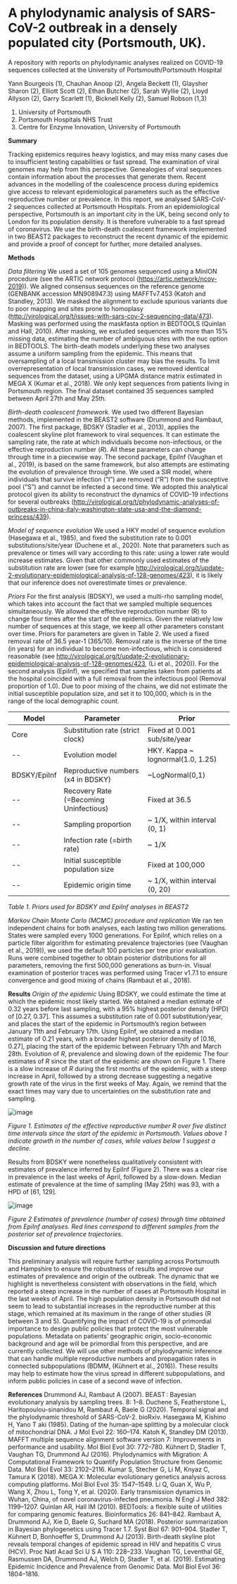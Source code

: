 # A phylodynamic analysis of SARS-CoV-2 outbreak in a densely populated city (Portsmouth, UK).
A repository with reports on phylodynamic analyses realized on COVID-19 sequences collected at the University of Portsmouth/Portsmouth Hospital

Yann Bourgeois (1), Chauhan Anoop (2), Angela Beckett (1), Glaysher Sharon (2), Elliott Scott (2), Ethan Butcher (2), Sarah Wyllie (2), Lloyd Allyson (2), Garry Scarlett (1), Bicknell Kelly (2), Samuel Robson (1,3)

1.	University of Portsmouth
2.	Portsmouth Hospitals NHS Trust
3.	Centre for Enzyme Innovation, University of Portsmouth

**Summary**

Tracking epidemics requires heavy logistics, and may miss many cases due to insufficient testing capabilities or fast spread. The examination of viral genomes may help from this perspective. Genealogies of viral sequences contain information about the processes that generate them. Recent advances in the modelling of the coalescence process during epidemics give access to relevant epidemiological parameters such as the effective reproductive number or prevalence. In this report, we analysed SARS-CoV-2 sequences collected at Portsmouth Hospitals. From an epidemiological perspective, Portsmouth is an important city in the UK, being second only to London for its population density. It is therefore vulnerable to a fast spread of coronavirus. We use the birth-death coalescent framework implemented in two BEAST2 packages to reconstruct the recent dynamic of the epidemic and provide a proof of concept for further, more detailed analyses. 

**Methods**

_Data filtering_
We used a set of 105 genomes sequenced using a MinION procedure (see the ARTIC network protocol (https://artic.network/ncov-2019)). We aligned consensus sequences on the reference genome (GENBANK accession MN908947.3) using MAFFTv7.453 (Katoh and Standley, 2013). We masked the alignment to exclude spurious variants due to poor mapping and sites prone to homoplasy (http://virological.org/t/issues-with-sars-cov-2-sequencing-data/473). Masking was performed using the maskfasta option in BEDTOOLS (Quinlan and Hall, 2010). After masking, we excluded sequences with more than 15% missing data, estimating the number of ambiguous sites with the nuc option in BEDTOOLS. The birth-death models underlying these two analyses assume a uniform sampling from the epidemic. This means that oversampling of a local transmission cluster may bias the results. To limit overrepresentation of local transmission cases, we removed identical sequences from the dataset, using a UPGMA distance matrix estimated in MEGA X (Kumar et al., 2018). We only kept sequences from patients living in Portsmouth region. The final dataset contained 35 sequences sampled between April 27th and May 25th.

_Birth-death coalescent framework._
We used two different Bayesian methods, implemented in the BEAST2 software (Drummond and Rambaut, 2007). The first package, BDSKY (Stadler et al., 2013), applies the coalescent skyline plot framework to viral sequences. It can estimate the sampling rate, the rate at which individuals become non-infectious, or the effective reproduction number (_R_). All these parameters can change through time in a piecewise way. The second package, EpiInf (Vaughan et al., 2019), is based on the same framework, but also attempts are estimating the evolution of prevalence through time. We used a SIR model, where individuals that survive infection (“I”) are removed (“R”) from the susceptive pool (“S”) and cannot be infected a second time. We adopted this analytical protocol given its ability to reconstruct the dynamics of COVID-19 infections for several outbreaks (http://virological.org/t/phylodynamic-analyses-of-outbreaks-in-china-italy-washington-state-usa-and-the-diamond-princess/439).

_Model of sequence evolution_
We used a HKY model of sequence evolution (Hasegawa et al., 1985), and fixed the substitution rate to 0.001 substitutions/site/year (Duchene et al., 2020). Note that parameters such as prevalence or times will vary according to this rate: using a lower rate would increase estimates. Given that other commonly used estimates of the substitution rate are lower (see for example http://virological.org/t/update-2-evolutionary-epidemiological-analysis-of-128-genomes/423), it is likely that our inference does not overestimate times or prevalence.

_Priors_
For the first analysis (BDSKY), we used a multi-rho sampling model, which takes into account the fact that we sampled multiple sequences simultaneously. We allowed the effective reproduction number (R) to change four times after the start of the epidemics. Given the relatively low number of sequences at this stage, we keep all other parameters constant over time. Priors for parameters are given in Table 2. We used a fixed removal rate of 36.5 year-1 (365/10). Removal rate is the inverse of the time (in years) for an individual to become non-infectious, which is considered reasonable (see http://virological.org/t/update-2-evolutionary-epidemiological-analysis-of-128-genomes/423, (Li et al., 2020)).
For the second analysis (EpiInf), we specified that samples taken from patients at the hospital coincided with a full removal from the infectious pool (Removal proportion of 1.0). Due to poor mixing of the chains, we did not estimate the initial susceptible population size, and set it to 100,000, which is in the range of the local demographic count.


Model | Parameter | Prior
-- | -- | --
Core | Substitution rate (strict   clock) | Fixed at 0.001   sub/site/year
-- | Evolution model | HKY. Kappa ~ lognormal(1.0,   1.25)
BDSKY/EpiInf | Reproductive numbers (x4 in   BDSKY) | ~LogNormal(0,1)
-- |Recovery Rate (=Becoming   Uninfectious) | Fixed at 36.5
-- |Sampling proportion | ~ 1/X, within interval (0,   1)
-- |Infection rate (=birth   rate) | ~ 1/X
-- |Initial susceptible   population size | Fixed at 100,000
-- |Epidemic origin time | ~ 1/X, within interval (0,   20)

_Table 1. Priors used for BDSKY and EpiInf analyses in BEAST2_

_Markov Chain Monte Carlo (MCMC) procedure and replication_
We ran ten independent chains for both analyses, each lasting two million generations. States were sampled every 1000 generations. For EpiInf, which relies on a particle filter algorithm for estimating prevalence trajectories (see (Vaughan et al., 2019)), we used the default 100 particles per tree prior evaluation. Runs were combined together to obtain posterior distributions for all parameters, removing the first 500,000 generations as burn-in. Visual examination of posterior traces was performed using Tracer v1.7.1 to ensure convergence and good mixing of chains (Rambaut et al., 2018). 

**Results**
_Origin of the epidemic_
Using BDSKY, we could estimate the time at which the epidemic most likely started. We obtained a median estimate of 0.32 years before last sampling, with a 95% highest posterior density (HPD) of [0.27, 0.37]. This assumes a substitution rate of 0.001 substitution/year, and places the start of the epidemic in Portsmouth’s region between January 11th and February 17th.
Using EpiInf, we obtained a median estimate of 0.21 years, with a broader highest posterior density of [0.16, 0.27], placing the start of the epidemic between February 17th and March 28th. 
Evolution of _R_, prevalence and slowing down of the epidemic
The four estimates of _R_ since the start of the epidemic are shown on Figure 1. There is a slow increase of _R_ during the first months of the epidemic, with a steep increase in April, followed by a strong decrease suggesting a negative growth rate of the virus in the first weeks of May. Again, we remind that the exact times may vary due to uncertainties on the substitution rate and sampling.

![image](https://user-images.githubusercontent.com/6105724/84243321-eee84700-aaf9-11ea-816a-d0acb88a9a61.png)

_Figure 1. Estimates of the effective reproductive number R over five distinct time intervals since the start of the epidemic in Portsmouth. Values above 1 indicate growth in the number of cases, while values below 1 suggest a decline._

Results from BDSKY were nonetheless qualitatively consistent with estimates of prevalence inferred by EpiInf (Figure 2). There was a clear rise in prevalence in the last weeks of April, followed by a slow-down. Median estimate of prevalence at the time of sampling (May 25th) was 93, with a HPD of [61, 129].

![image](https://user-images.githubusercontent.com/6105724/84243526-3cfd4a80-aafa-11ea-8759-92fe35e802d3.png)

_Figure 2 Estimates of prevalence (number of cases) through time obtained from EpiInf analyses. Red lines correspond to different samples from the posterior set of prevalence trajectories._

**Discussion and future directions**

This preliminary analysis will require further sampling across Portsmouth and Hampshire to ensure the robustness of results and improve our estimates of prevalence and origin of the outbreak. The dynamic that we highlight is nevertheless consistent with observations in the field, which reported a steep increase in the number of cases at Portsmouth Hospital in the last weeks of April. The high population density in Portsmouth did not seem to lead to substantial increases in the reproductive number at this stage, which remained at its maximum in the range of other studies (R between 3 and 5).
Quantifying the impact of COVID-19 is of primordial importance to design public policies that protect the most vulnerable populations. Metadata on patients’ geographic origin, socio-economic background and age will be primordial from this perspective, and are currently collected. We will use other methods of phylodynamic inference that can handle multiple reproductive numbers and propagation rates in connected subpopulations (BDMM, (Kühnert et al., 2016)). These results may help to estimate how the virus spread in different subpopulations, and inform public policies in case of a second wave of infection.

**References**
Drummond AJ, Rambaut A (2007). BEAST : Bayesian evolutionary analysis by sampling trees. 8: 1–8.
Duchene S, Featherstone L, Haritopoulou-sinanidou M, Rambaut A, Baele G (2020). Temporal signal and the phylodynamic threshold of SARS-CoV-2. bioRxiv.
Hasegawa M, Kishino H, Yano T aki (1985). Dating of the human-ape splitting by a molecular clock of mitochondrial DNA. J Mol Evol 22: 160–174.
Katoh K, Standley DM (2013). MAFFT multiple sequence alignment software version 7: Improvements in performance and usability. Mol Biol Evol 30: 772–780.
Kühnert D, Stadler T, Vaughan TG, Drummond AJ (2016). Phylodynamics with Migration: A Computational Framework to Quantify Population Structure from Genomic Data. Mol Biol Evol 33: 2102–2116.
Kumar S, Stecher G, Li M, Knyaz C, Tamura K (2018). MEGA X: Molecular evolutionary genetics analysis across computing platforms. Mol Biol Evol 35: 1547–1549.
Li Q, Guan X, Wu P, Wang X, Zhou L, Tong Y, et al. (2020). Early transmission dynamics in Wuhan, China, of novel coronavirus-infected pneumonia. N Engl J Med 382: 1199–1207.
Quinlan AR, Hall IM (2010). BEDTools: a flexible suite of utilities for comparing genomic features. Bioinformatics 26: 841–842.
Rambaut A, Drummond AJ, Xie D, Baele G, Suchard MA (2018). Posterior summarization in Bayesian phylogenetics using Tracer 1.7. Syst Biol 67: 901–904.
Stadler T, Kühnert D, Bonhoeffer S, Drummond AJ (2013). Birth-death skyline plot reveals temporal changes of epidemic spread in HIV and hepatitis C virus (HCV). Proc Natl Acad Sci U S A 110: 228–233.
Vaughan TG, Leventhal GE, Rasmussen DA, Drummond AJ, Welch D, Stadler T, et al. (2019). Estimating Epidemic Incidence and Prevalence from Genomic Data. Mol Biol Evol 36: 1804–1816.

